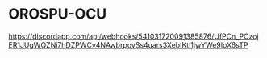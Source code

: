 # OROSPU-OCU
https://discordapp.com/api/webhooks/541031720091385876/UfPCn_PCzojER1JUgWQZNi7hDZPWCv4NAwbrpovSs4uars3XebIKtl1jwYWe9IoX6sTP
